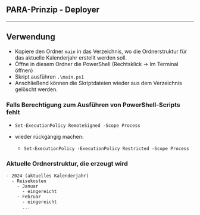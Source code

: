 ## PARA-Prinzip - Deployer
___
## Verwendung
- Kopiere den Ordner ``main`` in das Verzeichnis, wo die Ordnerstruktur für das aktuelle Kalenderjahr erstellt werden soll.
- Öffne in diesem Ordner die PowerShell (Rechtsklick -> Im Terminal öffnen)
- Skript ausführen ```.\main.ps1```
- Anschließend können die Skriptdateien wieder aus dem Verzeichnis gelöscht werden.
### Falls Berechtigung zum Ausführen von PowerShell-Scripts fehlt

- ``Set-ExecutionPolicy RemoteSigned -Scope Process``

- wieder rückgängig machen:
  - ``Set-ExecutionPolicy -ExecutionPolicy Restricted -Scope Process``


### Aktuelle Ordnerstruktur, die erzeugt wird

```
- 2024 (aktuelles Kalenderjahr)
  - Reisekosten
    - Januar
      - eingereicht
    - Februar
      - eingereicht
      ...
```
